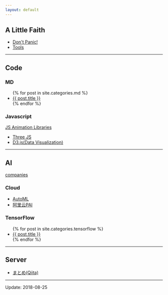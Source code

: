```yaml
---
layout: default
---
```


## A Little Faith

- [Don't Panic!](https://coolaj86.com/articles/dont-panic.html)
- [Tools](./pages/tools.html) 


***

## Code

### MD

<ul>
  {% for post in site.categories.md %}
    <li>
      <a href="{{ post.url | remove_first:'/' }}">{{ post.title }}</a>
    </li>
  {% endfor %}
</ul>

### Javascript

[JS Animation Libraries](https://dashbouquet.com/blog/frontend-development/10-javascript-animation-libraries-to-follow-in-2018)

- [Three JS](https://github.com/mrdoob/three.js)
- [D3.js(Data Visualization)](https://d3js.org/)

***

## AI

[companies](./pages/ai-companies.html)

### Cloud

- [AutoML](https://cloud.google.com/automl/)
- [阿里云PAI](https://data.aliyun.com/product/learn)

### TensorFlow

<ul>
  {% for post in site.categories.tensorflow %}
    <li>
      <a href="{{ post.url | remove_first:'/' }}">{{ post.title }}</a>
    </li>
  {% endfor %}
</ul>

***

## Server

- [まとめ(Qiita)](https://qiita.com/you8/items/670bfa6573cec2494c96)

***

Update: 2018-08-25